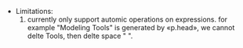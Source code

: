 - Limitations:
  1. currently only support automic operations on expressions.
     for example "Modeling Tools" is generated by «p.head», we cannot delte Tools, then delte space " ".